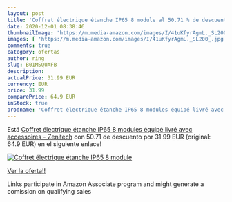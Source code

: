 ```yaml
---
layout: post
title: 'Coffret électrique étanche IP65 8 module al 50.71 % de descuento'
date: 2020-12-01 08:38:46
thumbnailImage: 'https://m.media-amazon.com/images/I/41uKfyrAgmL._SL200_.jpg'
images: [ 'https://m.media-amazon.com/images/I/41uKfyrAgmL._SL200_.jpg' ]
comments: true
category: ofertas
author: ring
slug: B01MSQUAFB
description:
actualPrice: 31.99 EUR
currency: EUR
price: 31.99
comparePrice: 64.9 EUR
inStock: true
prodname: 'Coffret électrique étanche IP65 8 modules équipé livré avec accessoires - Zenitech'
---
```


Está [Coffret électrique étanche IP65 8 modules équipé livré avec accessoires - Zenitech](https://www.amazon.fr/dp/B01MSQUAFB/?tag=tolees0d-21) con 50.71 de descuento por 31.99 EUR (original: 64.9 EUR) en el siguiente enlace!

[![Coffret électrique étanche IP65 8 module](https://m.media-amazon.com/images/I/41uKfyrAgmL._SL200_.jpg)](https://www.amazon.fr/dp/B01MSQUAFB/?tag=tolees0d-21)

[Ver la oferta!!](https://www.amazon.fr/dp/B01MSQUAFB/?tag=tolees0d-21)

Links participate in Amazon Associate program and might generate a comission on qualifying sales


